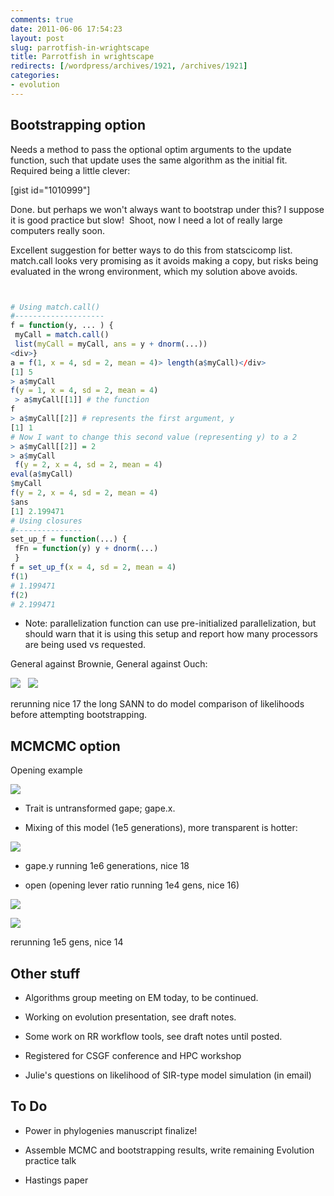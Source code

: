 ```yaml
---
comments: true
date: 2011-06-06 17:54:23
layout: post
slug: parrotfish-in-wrightscape
title: Parrotfish in wrightscape
redirects: [/wordpress/archives/1921, /archives/1921]
categories:
- evolution
---
```





## Bootstrapping option


Needs a method to pass the optional optim arguments to the update function, such that update uses the same algorithm as the initial fit. Required being a little clever:

[gist id="1010999"]

Done. but perhaps we won't always want to bootstrap under this? I suppose it is good practice but slow!  Shoot, now I need a lot of really large computers really soon.

Excellent suggestion for better ways to do this from statscicomp list.  match.call looks very promising as it avoids making a copy, but risks being evaluated in the wrong environment, which my solution above avoids.


```r


# Using match.call()
#--------------------
f = function(y, ... ) {
 myCall = match.call()
 list(myCall = myCall, ans = y + dnorm(...))
<div>}
a = f(1, x = 4, sd = 2, mean = 4)> length(a$myCall)</div>
[1] 5
> a$myCall
f(y = 1, x = 4, sd = 2, mean = 4)
 > a$myCall[[1]] # the function
f
> a$myCall[[2]] # represents the first argument, y
[1] 1
# Now I want to change this second value (representing y) to a 2
> a$myCall[[2]] = 2
> a$myCall
 f(y = 2, x = 4, sd = 2, mean = 4)
eval(a$myCall)
$myCall
f(y = 2, x = 4, sd = 2, mean = 4)
$ans
[1] 2.199471
# Using closures
#---------------
set_up_f = function(...) {
 fFn = function(y) y + dnorm(...)
 }
f = set_up_f(x = 4, sd = 2, mean = 4)
f(1)
# 1.199471
f(2)
# 2.199471


```




	
  * Note: parallelization function can use pre-initialized parallelization, but should warn that it is using this setup and report how many processors are being used vs requested.




General against Brownie, General against Ouch:

![]( http://farm4.staticflickr.com/3233/5806032744_3b0f33d372_o.png )
  ![]( http://farm4.staticflickr.com/3411/5805647153_c89329c204_o.png )




rerunning nice 17 the long SANN to do model comparison of likelihoods before attempting bootstrapping.




## MCMCMC option


Opening example

![]( http://farm6.staticflickr.com/5120/5806537994_52946ec16a_o.png )




	
  * Trait is untransformed gape; gape.x.

	
  * Mixing of this model (1e5 generations), more transparent is hotter:


![]( http://farm4.staticflickr.com/3054/5806558482_ef9fab2631_o.png )


	
  * gape.y running 1e6 generations, nice 18



	
  * open (opening lever ratio running 1e4 gens, nice 16)


![]( http://farm4.staticflickr.com/3046/5806049549_5f19a7f98b_o.png )


![]( http://farm4.staticflickr.com/3371/5806613814_526d29cb28_o.png )




rerunning 1e5 gens, nice 14




## Other stuff





	
  * Algorithms group meeting on EM today, to be continued.

	
  * Working on evolution presentation, see draft notes.

	
  * Some work on RR workflow tools, see draft notes until posted.

	
  * Registered for CSGF conference and HPC workshop

	
  * Julie's questions on likelihood of SIR-type model simulation (in email)




## To Do





	
  * Power in phylogenies manuscript finalize!

	
  * Assemble MCMC and bootstrapping results, write remaining Evolution practice talk

	
  * Hastings paper


